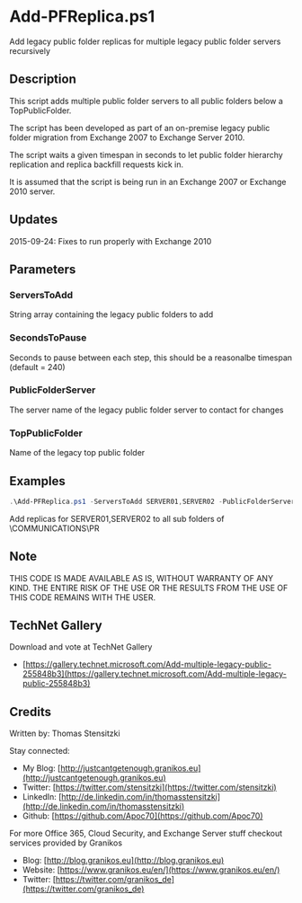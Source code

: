 # Add-PFReplica.ps1

Add legacy public folder replicas for multiple legacy public folder servers recursively

## Description

This script adds multiple public folder servers to all public folders below a TopPublicFolder.

The script has been developed as part of an on-premise legacy public folder migration from Exchange 2007 to Exchange Server 2010.

The script waits a given timespan in seconds to let public folder hierarchy replication and replica backfill requests kick in.

It is assumed that the script is being run in an Exchange 2007 or Exchange 2010 server.

## Updates

2015-09-24: Fixes to run properly with Exchange 2010

## Parameters

### ServersToAdd

String array containing the legacy public folders to add

### SecondsToPause

Seconds to pause between each step, this should be a reasonalbe timespan (default = 240)

### PublicFolderServer

The server name of the legacy public folder server to contact for changes

### TopPublicFolder

Name of the legacy top public folder

## Examples

``` PowerShell
.\Add-PFReplica.ps1 -ServersToAdd SERVER01,SERVER02 -PublicFolderServer SERVER01 -TopPublicFolder "\COMMUNICATIONS\PR
```

Add replicas for SERVER01,SERVER02 to all sub folders of \COMMUNICATIONS\PR

## Note

THIS CODE IS MADE AVAILABLE AS IS, WITHOUT WARRANTY OF ANY KIND. THE ENTIRE
RISK OF THE USE OR THE RESULTS FROM THE USE OF THIS CODE REMAINS WITH THE USER.

## TechNet Gallery

Download and vote at TechNet Gallery

* [https://gallery.technet.microsoft.com/Add-multiple-legacy-public-255848b3](https://gallery.technet.microsoft.com/Add-multiple-legacy-public-255848b3)

## Credits

Written by: Thomas Stensitzki


Stay connected:

* My Blog: [http://justcantgetenough.granikos.eu](http://justcantgetenough.granikos.eu)
* Twitter: [https://twitter.com/stensitzki](https://twitter.com/stensitzki)
* LinkedIn: [http://de.linkedin.com/in/thomasstensitzki](http://de.linkedin.com/in/thomasstensitzki)
* Github: [https://github.com/Apoc70](https://github.com/Apoc70)

For more Office 365, Cloud Security, and Exchange Server stuff checkout services provided by Granikos

* Blog: [http://blog.granikos.eu](http://blog.granikos.eu)
* Website: [https://www.granikos.eu/en/](https://www.granikos.eu/en/)
* Twitter: [https://twitter.com/granikos_de](https://twitter.com/granikos_de)